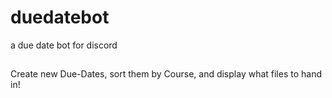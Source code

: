 # duedatebot
a due date bot for discord

##
Create new Due-Dates, sort them by Course, and display what files to hand in! 


